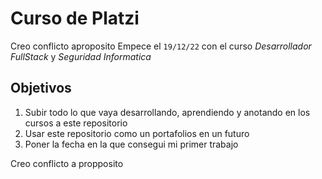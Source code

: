 # Curso de **Platzi**

Creo conflicto aproposito
Empece el `19/12/22` con el curso *Desarrollador FullStack* y *Seguridad Informatica*

## Objetivos

1. Subir todo lo que vaya desarrollando, aprendiendo y anotando en los cursos a este repositorio
2. Usar este repositorio como un portafolios en un futuro
3. Poner la fecha en la que consegui mi primer trabajo

Creo conflicto a propposito 

